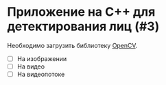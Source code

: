 # Приложение на C++ для детектирования лиц (#3)

Необходимо загрузить библиотеку [OpenCV](https://docs.opencv.org/4.7.0/d7/d9f/tutorial_linux_install.html).

- [ ] На изображении
- [ ] На видео
- [ ] На видеопотоке